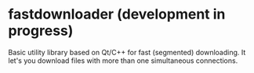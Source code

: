 # fastdownloader (development in progress)
Basic utility library based on Qt/C++ for fast (segmented) downloading. It let's you download files with more than one simultaneous connections.
